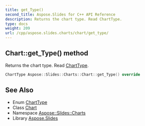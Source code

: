```yaml
---
title: get_Type()
second_title: Aspose.Slides for C++ API Reference
description: Returns the chart type. Read ChartType.
type: docs
weight: 209
url: /cpp/aspose.slides.charts/chart/get_type/
---
```

## Chart::get_Type() method


Returns the chart type. Read [ChartType](../../charttype/).

```cpp
ChartType Aspose::Slides::Charts::Chart::get_Type() override
```

## See Also

* Enum [ChartType](../charttype/)
* Class [Chart](./)
* Namespace [Aspose::Slides::Charts](../)
* Library [Aspose.Slides](../../)